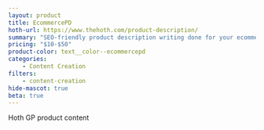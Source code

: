 ```yaml
---
layout: product
title: EcommercePD
hoth-url: https://www.thehoth.com/product-description/
summary: "SEO-friendly product description writing done for your ecommerce product descriptions for more traffic (beta)"
pricing: "$10-$50"
product-color: text__color--ecommercepd
categories: 
    - Content Creation
filters: 
    - content-creation
hide-mascot: true
beta: true
---
```


Hoth GP product content
